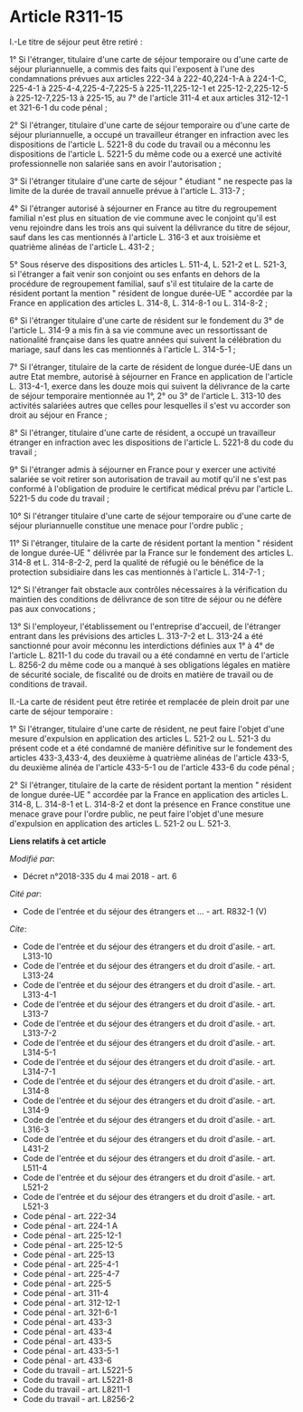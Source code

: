 # Article R311-15

I.-Le titre de séjour peut être retiré : 

1° Si l'étranger, titulaire d'une carte de séjour temporaire ou d'une carte de séjour pluriannuelle, a commis des faits qui
l'exposent à l'une des condamnations prévues aux articles 222-34 à 222-40,224-1-A à 224-1-C, 225-4-1 à 225-4-4,225-4-7,225-5
à 225-11,225-12-1 et 225-12-2,225-12-5 à 225-12-7,225-13 à 225-15, au 7° de l'article 311-4 et aux articles 312-12-1 et
321-6-1 du code pénal ; 

2° Si l'étranger, titulaire d'une carte de séjour temporaire ou d'une carte de séjour pluriannuelle, a occupé un travailleur
étranger en infraction avec les dispositions de l'article L. 5221-8 du code du travail ou a méconnu les dispositions de
l'article L. 5221-5 du même code ou a exercé une activité professionnelle non salariée sans en avoir l'autorisation ; 

3° Si l'étranger titulaire d'une carte de séjour " étudiant " ne respecte pas la limite de la durée de travail annuelle
prévue à l'article L. 313-7 ; 

4° Si l'étranger autorisé à séjourner en France au titre du regroupement familial n'est plus en situation de vie commune avec
le conjoint qu'il est venu rejoindre dans les trois ans qui suivent la délivrance du titre de séjour, sauf dans les cas
mentionnés à l'article L. 316-3 et aux troisième et quatrième alinéas de l'article L. 431-2 ; 

5° Sous réserve des dispositions des articles L. 511-4, L. 521-2 et L. 521-3, si l'étranger a fait venir son conjoint ou ses
enfants en dehors de la procédure de regroupement familial, sauf s'il est titulaire de la carte de résident portant la
mention " résident de longue durée-UE " accordée par la France en application des articles L. 314-8, L. 314-8-1 ou L.
314-8-2 ; 

6° Si l'étranger titulaire d'une carte de résident sur le fondement du 3° de l'article L. 314-9 a mis fin à sa vie commune
avec un ressortissant de nationalité française dans les quatre années qui suivent la célébration du mariage, sauf dans les
cas mentionnés à l'article L. 314-5-1 ; 

7° Si l'étranger, titulaire de la carte de résident de longue durée-UE dans un autre Etat membre, autorisé à séjourner en
France en application de l'article L. 313-4-1, exerce dans les douze mois qui suivent la délivrance de la carte de séjour
temporaire mentionnée au 1°, 2° ou 3° de l'article L. 313-10 des activités salariées autres que celles pour lesquelles il
s'est vu accorder son droit au séjour en France ; 

8° Si l'étranger, titulaire d'une carte de résident, a occupé un travailleur étranger en infraction avec les dispositions de
l'article L. 5221-8 du code du travail ; 

9° Si l'étranger admis à séjourner en France pour y exercer une activité salariée se voit retirer son autorisation de travail
au motif qu'il ne s'est pas conformé à l'obligation de produire le certificat médical prévu par l'article L. 5221-5 du code
du travail ; 

10° Si l'étranger titulaire d'une carte de séjour temporaire ou d'une carte de séjour pluriannuelle constitue une menace pour
l'ordre public ; 

11° Si l'étranger, titulaire de la carte de résident portant la mention " résident de longue durée-UE " délivrée par la
France sur le fondement des articles L. 314-8 et L. 314-8-2-2, perd la qualité de réfugié ou le bénéfice de la protection
subsidiaire dans les cas mentionnés à l'article L. 314-7-1 ; 

12° Si l'étranger fait obstacle aux contrôles nécessaires à la vérification du maintien des conditions de délivrance de son
titre de séjour ou ne défère pas aux convocations ; 

13° Si l'employeur, l'établissement ou l'entreprise d'accueil, de l'étranger entrant dans les prévisions des articles L.
313-7-2 et L. 313-24 a été sanctionné pour avoir méconnu les interdictions définies aux 1° à 4° de l'article L. 8211-1 du
code du travail ou a été condamné en vertu de l'article L. 8256-2 du même code ou a manqué à ses obligations légales en
matière de sécurité sociale, de fiscalité ou de droits en matière de travail ou de conditions de travail. 

II.-La carte de résident peut être retirée et remplacée de plein droit par une carte de séjour temporaire : 

1° Si l'étranger, titulaire d'une carte de résident, ne peut faire l'objet d'une mesure d'expulsion en application des
articles L. 521-2 ou L. 521-3 du présent code et a été condamné de manière définitive sur le fondement des articles
433-3,433-4, des deuxième à quatrième alinéas de l'article 433-5, du deuxième alinéa de l'article 433-5-1 ou de l'article
433-6 du code pénal ; 

2° Si l'étranger, titulaire de la carte de résident portant la mention " résident de longue durée-UE " accordée par la France
en application des articles L. 314-8, L. 314-8-1 et L. 314-8-2 et dont la présence en France constitue une menace grave pour
l'ordre public, ne peut faire l'objet d'une mesure d'expulsion en application des articles L. 521-2 ou L. 521-3.

**Liens relatifs à cet article**

_Modifié par_:

  - Décret n°2018-335 du 4 mai 2018 - art. 6

_Cité par_:

  - Code de l'entrée et du séjour des étrangers et ... - art. R832-1 (V)

_Cite_:

  - Code de l'entrée et du séjour des étrangers et du droit d'asile. - art. L313-10
  - Code de l'entrée et du séjour des étrangers et du droit d'asile. - art. L313-24
  - Code de l'entrée et du séjour des étrangers et du droit d'asile. - art. L313-4-1
  - Code de l'entrée et du séjour des étrangers et du droit d'asile. - art. L313-7
  - Code de l'entrée et du séjour des étrangers et du droit d'asile. - art. L313-7-2
  - Code de l'entrée et du séjour des étrangers et du droit d'asile. - art. L314-5-1
  - Code de l'entrée et du séjour des étrangers et du droit d'asile. - art. L314-7-1
  - Code de l'entrée et du séjour des étrangers et du droit d'asile. - art. L314-8
  - Code de l'entrée et du séjour des étrangers et du droit d'asile. - art. L314-9
  - Code de l'entrée et du séjour des étrangers et du droit d'asile. - art. L316-3
  - Code de l'entrée et du séjour des étrangers et du droit d'asile. - art. L431-2
  - Code de l'entrée et du séjour des étrangers et du droit d'asile. - art. L511-4
  - Code de l'entrée et du séjour des étrangers et du droit d'asile. - art. L521-2
  - Code de l'entrée et du séjour des étrangers et du droit d'asile. - art. L521-3
  - Code pénal - art. 222-34
  - Code pénal - art. 224-1 A
  - Code pénal - art. 225-12-1
  - Code pénal - art. 225-12-5
  - Code pénal - art. 225-13
  - Code pénal - art. 225-4-1
  - Code pénal - art. 225-4-7
  - Code pénal - art. 225-5
  - Code pénal - art. 311-4
  - Code pénal - art. 312-12-1
  - Code pénal - art. 321-6-1
  - Code pénal - art. 433-3
  - Code pénal - art. 433-4
  - Code pénal - art. 433-5
  - Code pénal - art. 433-5-1
  - Code pénal - art. 433-6
  - Code du travail - art. L5221-5
  - Code du travail - art. L5221-8
  - Code du travail - art. L8211-1
  - Code du travail - art. L8256-2

